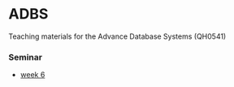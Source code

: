 # ADBS
Teaching materials for the Advance Database Systems (QH0541)

### Seminar
* [week 6](week%206)
